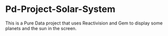 # Pd-Project-Solar-System
This is a Pure Data project that uses Reactivision and Gem to display some planets and the sun in the screen.
